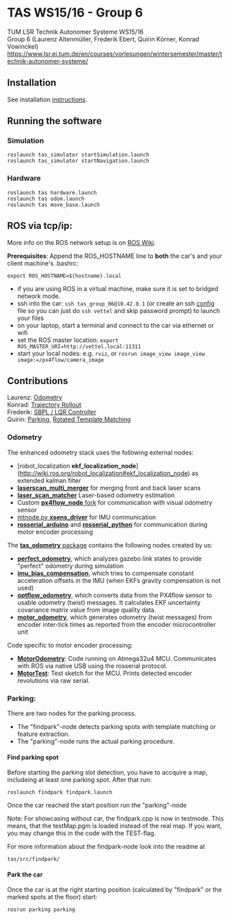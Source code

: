 # TAS WS15/16 - Group 6
TUM LSR Technik Autonomer Systeme WS15/16  
Group 6 (Laurenz Altenmüller, Frederik Ebert, Quirin Körner, Konrad Vowinckel)  
https://www.lsr.ei.tum.de/en/courses/vorlesungen/wintersemester/master/technik-autonomer-systeme/

## Installation
See installation [instructions](INSTALL.md).

## Running the software

### Simulation
```
roslaunch tas_simulator startSimulation.launch
roslaunch tas_simulator startNavigation.launch
```

### Hardware
```
roslaunch tas hardware.launch
roslaunch tas odom.launch
roslaunch tas move_base.launch
```

## ROS via tcp/ip:
More info on the ROS network setup is on [ROS Wiki](http://wiki.ros.org/ROS/NetworkSetup).

__Prerequisites__: Append the ROS_HOSTNAME line to __both__ the car's and your client machine's .bashrc:  
```
export ROS_HOSTNAME=$(hostname).local
```

 * if you are using ROS in a virtual machine, make sure it is set to bridged network mode.
 * ssh into the car: `ssh tas_group_06@10.42.0.1` (or create an ssh [config](http://nerderati.com/2011/03/17/simplify-your-life-with-an-ssh-config-file/) file so you can just do `ssh vettel` and skip password prompt) to launch your files
 * on your laptop, start a terminal and connect to the car via ethernet or wifi
 * set the ROS master location: `export ROS_MASTER_URI=http://vettel.local:11311`
 * start your local nodes: e.g. `rviz`, or `rosrun image_view image_view image:=/px4flow/camera_image`
 
## Contributions
Laurenz: [Odometry](#odometry)  
Konrad: [Trajectory Rollout](#)  
Frederik: [SBPL / LQR Controller](#)  
Quirin: [Parking](#parking), [Rotated Template Matching](#)

### Odometry
The enhanced odometry stack uses the following external nodes:
 * [robot_localization __ekf_localization_node__] (http://wiki.ros.org/robot_localization#ekf_localization_node) as extended kalman filter
 * [__laserscan_multi_merger__](https://github.com/iralabdisco/ira_laser_tools) for merging front and back laser scans
 * [__laser_scan_matcher__](http://wiki.ros.org/laser_scan_matcher) Laser-based odometry estimation
 * Custom [__px4flow_node__ fork](https://github.com/lalten/px-ros-pkg) for communication with visual odometry sensor
 * [mtnode.py __xsens_driver__](http://wiki.ros.org/xsens_driver) for IMU communication
 * [__rosserial_arduino__](http://wiki.ros.org/rosserial_arduino) and [__rosserial_python__](http://wiki.ros.org/rosserial_python) for communication during motor encoder processing

The [__tas_odometry__ package](/tas_odometry/package.xml) contains the following nodes created by us:
 * [__perfect_odometry__](/tas_odometry/src/imu_bias_compensation.cpp), which analyzes gazebo link states to provide "perfect" odometry during simulation
 * [__imu_bias_compensation__](/tas_odometry/src/imu_bias_compensation.cpp), which tries to compensate constant acceleration offsets in the IMU (when EKFs gravity compensation is not used)
 * [__optflow_odometry__](/tas_odometry/src/optflow_odometry.cpp), which converts data from the PX4flow sensor to usable odometry (twist) messages. It calculates EKF uncertainty covariance matrix value from image quality data.
 * [__motor_odometry__](/tas_odometry/src/motor_odometry.cpp), which generates odometry (twist messages) from encoder inter-tick times as reported from the encoder microcontroller unit

Code specific to motor encoder processing:
 * [__MotorOdometry__](/Arduino/MotorOdometry/MotorOdometry.ino): Code running on Atmega32u4 MCU. Communicates with ROS via native USB using the rosserial protocol.
 * [__MotorTest__](/Arduino/MotorTest/MotorTest.ino): Test sketch for the MCU. Prints detected encoder revolutions via raw serial.

### Parking:
There are two nodes for the parking process. 
 * The "findpark"-node detects parking spots with template matching or feature extraction. 
 * The "parking"-node runs the actual parking procedure.

#### Find parking spot
Before starting the parking slot detection, you have to accquire a map, includeing at least one parking spot. After that run:
```
roslaunch findpark findpark.launch
```
Once the car reached the start position run the "parking"-node

Note: For showcasing without car, the findpark.cpp is now in testmode. This means, that the testMap.pgm is loaded instead of the real map. If you want, you may change this in the code with the TEST-flag. 

For more information about the findpark-node look into the readme at 
```
tas/src/findpark/
```

#### Park the car
Once the car is at the right starting position (calculated by "findpark" or the marked spots at the floor) start:
```
rosrun parking parking
```
